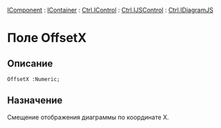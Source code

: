 ﻿---
Link: .Ctrl.IDiagramJS.@OffsetX
---

[IComponent](topic:Com.Custom.ComClasses.IComponent.Default) :
[IContainer](topic:Com.Custom.ComClasses.IContainer.Default) :
[Ctrl.IControl](topic:Com.Custom.ComClasses.Ctrl.IControl.Default) :
[Ctrl.IJSControl](topic:Com.Custom.ComClasses.Ctrl.IJSControl.Default) :
[Ctrl.IDiagramJS](Default)

# Поле OffsetX

## Описание

    OffsetX :Numeric;

## Назначение

Смещение отображения диаграммы по координате X.


